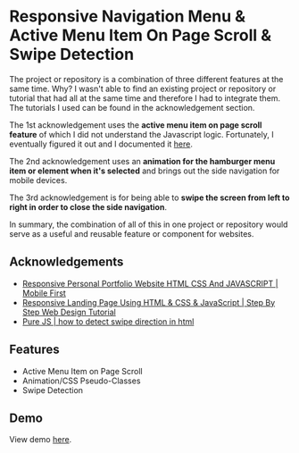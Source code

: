 
# Responsive Navigation Menu & Active Menu Item On Page Scroll & Swipe Detection

The project or repository is a combination of three different features at the same time. Why? I wasn't able to find an existing project or repository or tutorial that had all at the same time and therefore I had to integrate them. The tutorials I used can be found in the acknowledgement section. 

The 1st acknowledgement uses the **active menu item on page scroll feature** of which I did not understand the Javascript logic. Fortunately, I eventually figured it out and I documented it [here](https://www.youtube.com/watch?v=dgm4AhmLKVM). 

The 2nd acknowledgement uses an **animation for the hamburger menu item or element when it's selected** and brings out the side navigation for mobile devices. 

The 3rd acknowledgement is for being able to **swipe the screen from left to right in order to close the side navigation**. 

In summary, the combination of all of this in one project or repository would serve as a useful and reusable feature or component for websites.  



## Acknowledgements

 - [ Responsive Personal Portfolio Website HTML CSS And JAVASCRIPT | Mobile First ](https://www.youtube.com/watch?v=6cidbUHNZRQ&t=135s)
 - [ Responsive Landing Page Using HTML & CSS & JavaScript | Step By Step Web Design Tutorial ](https://www.youtube.com/watch?v=RaITAxEdTDY&t=17s)
 - [Pure JS | how to detect swipe direction in html](https://www.youtube.com/watch?v=AiRNt4asPQI)



## Features

- Active Menu Item on Page Scroll
- Animation/CSS Pseudo-Classes
- Swipe Detection
## Demo

View demo [here](https://www.youtube.com/watch?v=_6AOFc-DEcM).
